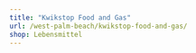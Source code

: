 ```yaml
---
title: "Kwikstop Food and Gas"
url: /west-palm-beach/kwikstop-food-and-gas/
shop: Lebensmittel
---
```

